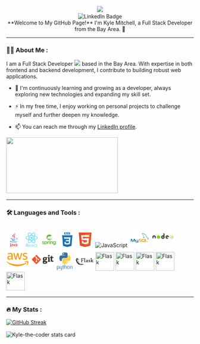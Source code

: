 
<!-- header -->
<div id="header" align="center">
  <img src="https://media.tenor.com/dHk-LfzHrtwAAAAi/linux-computer.gif" width="100"/>
</div>

<div id="badges" align="center">
  <img src="https://img.shields.io/badge/LinkedIn-blue?style=for-the-badge&logo=linkedin&logoColor=white" alt="LinkedIn Badge"/>
</div>

<div align="center">
  **Welcome to My GitHub Page!** I'm Kyle Mitchell, a Full Stack Developer from the Bay Area. 👋
</div>

---

### :technologist: About Me :
I am a Full Stack Developer <img src="https://media.giphy.com/media/WUlplcMpOCEmTGBtBW/giphy.gif" width="30"> based in the Bay Area. With expertise in both frontend and backend development, I contribute to building robust web applications.

- :telescope: I'm continuously learning and growing as a developer, always exploring new technologies and expanding my skill set.

- :zap: In my free time, I enjoy working on personal projects to challenge myself and further deepen my knowledge.

- :mailbox: You can reach me through my [LinkedIn profile](https://www.linkedin.com/in/kyle-the-coder/).

<div>
  <img src="https://cdn.pixabay.com/animation/2022/09/07/08/55/08-55-43-_512.gif" width="300" height="150"/>
</div>


---

### :hammer_and_wrench: Languages and Tools :


<div>
  <img src="https://github.com/devicons/devicon/blob/master/icons/java/java-original-wordmark.svg" title="Java" alt="Java" width="40" height="40"/>&nbsp;
  <img src="https://github.com/devicons/devicon/blob/master/icons/react/react-original-wordmark.svg" title="React" alt="React" width="40" height="40"/>&nbsp;
  <img src="https://github.com/devicons/devicon/blob/master/icons/spring/spring-original-wordmark.svg" title="Spring" alt="Spring" width="40" height="40"/>&nbsp;
  <img src="https://github.com/devicons/devicon/blob/master/icons/css3/css3-plain-wordmark.svg"  title="CSS3" alt="CSS" width="40" height="40"/>&nbsp;
  <img src="https://github.com/devicons/devicon/blob/master/icons/html5/html5-original.svg" title="HTML5" alt="HTML" width="40" height="40"/>&nbsp;
  <img src="https://user-images.githubusercontent.com/25181517/117447155-6a868a00-af3d-11eb-9cfe-245df15c9f3f.png" title="JavaScript" alt="JavaScript" width="40" height="40"/>&nbsp;
  <img src="https://github.com/devicons/devicon/blob/master/icons/mysql/mysql-original-wordmark.svg" title="MySQL"  alt="MySQL" width="50" height="50"/>&nbsp;
  <img src="https://github.com/devicons/devicon/blob/master/icons/nodejs/nodejs-original-wordmark.svg" title="NodeJS" alt="NodeJS" width="60" height="60"/>&nbsp;
  <img src="https://github.com/devicons/devicon/blob/master/icons/amazonwebservices/amazonwebservices-plain-wordmark.svg" title="AWS" alt="AWS" width="60" height="60"/>&nbsp;
  <img src="https://github.com/devicons/devicon/blob/master/icons/git/git-original-wordmark.svg" title="Git" **alt="Git" width="60" height="60"/>
  <img src="https://github.com/devicons/devicon/blob/master/icons/python/python-original-wordmark.svg" title="Python" **alt="Python" width="50" height="50"/>
  <img src="https://github.com/devicons/devicon/blob/master/icons/flask/flask-original-wordmark.svg" title="Flask" **alt="Flask" width="50" height="50" style="background-color:white;"/>
  <img src="https://user-images.githubusercontent.com/25181517/183859966-a3462d8d-1bc7-4880-b353-e2cbed900ed6.png" title="Flask" **alt="Flask" width="50" height="50" style="background-color:white;"/>
  <img src="https://user-images.githubusercontent.com/25181517/183891303-41f257f8-6b3d-487c-aa56-c497b880d0fb.png" title="Flask" **alt="Flask" width="50" height="50" style="background-color:white;"/>
  <img src="https://user-images.githubusercontent.com/25181517/117207242-07d5a700-adf4-11eb-975e-be04e62b984b.png" title="Flask" **alt="Flask" width="50" height="50" style="background-color:white;"/>
  <img src="https://user-images.githubusercontent.com/25181517/183894676-137319b5-1364-4b6a-ba4f-e9fc94ddc4aa.png" title="Flask" **alt="Flask" width="50" height="50" style="background-color:white;"/>
  <img src="https://user-images.githubusercontent.com/25181517/182884177-d48a8579-2cd0-447a-b9a6-ffc7cb02560e.png" title="Flask" **alt="Flask" width="50" height="50" style="background-color:white;"/>
</div>

---

### :fire: My Stats :

[![GitHub Streak](http://github-readme-streak-stats.herokuapp.com?user=Kyle-the-coder&theme=dark&background=000000)](https://git.io/streak-stats)

<p>
<img align="center" src="https://github-readme-stats.vercel.app/api/top-langs?username=Kyle-the-coder&theme=dark&layout=compact" alt="Kyle-the-coder stats card" /></p>

<!--

Here are some ideas to get you started:

- 🔭 I’m currently working on work
- 🌱 I’m currently learning ...
- 👯 I’m looking to collaborate on ...
- 🤔 I’m looking for help with ...
- 💬 Ask me about ...
- 📫 How to reach me: ...
- 😄 Pronouns: ...
- ⚡ Fun fact: ...
-->
